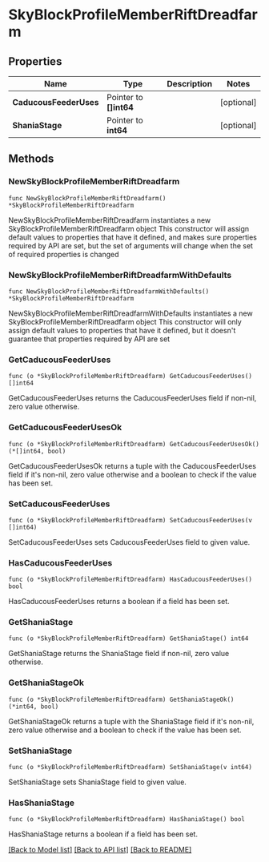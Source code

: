# SkyBlockProfileMemberRiftDreadfarm

## Properties

Name | Type | Description | Notes
------------ | ------------- | ------------- | -------------
**CaducousFeederUses** | Pointer to **[]int64** |  | [optional] 
**ShaniaStage** | Pointer to **int64** |  | [optional] 

## Methods

### NewSkyBlockProfileMemberRiftDreadfarm

`func NewSkyBlockProfileMemberRiftDreadfarm() *SkyBlockProfileMemberRiftDreadfarm`

NewSkyBlockProfileMemberRiftDreadfarm instantiates a new SkyBlockProfileMemberRiftDreadfarm object
This constructor will assign default values to properties that have it defined,
and makes sure properties required by API are set, but the set of arguments
will change when the set of required properties is changed

### NewSkyBlockProfileMemberRiftDreadfarmWithDefaults

`func NewSkyBlockProfileMemberRiftDreadfarmWithDefaults() *SkyBlockProfileMemberRiftDreadfarm`

NewSkyBlockProfileMemberRiftDreadfarmWithDefaults instantiates a new SkyBlockProfileMemberRiftDreadfarm object
This constructor will only assign default values to properties that have it defined,
but it doesn't guarantee that properties required by API are set

### GetCaducousFeederUses

`func (o *SkyBlockProfileMemberRiftDreadfarm) GetCaducousFeederUses() []int64`

GetCaducousFeederUses returns the CaducousFeederUses field if non-nil, zero value otherwise.

### GetCaducousFeederUsesOk

`func (o *SkyBlockProfileMemberRiftDreadfarm) GetCaducousFeederUsesOk() (*[]int64, bool)`

GetCaducousFeederUsesOk returns a tuple with the CaducousFeederUses field if it's non-nil, zero value otherwise
and a boolean to check if the value has been set.

### SetCaducousFeederUses

`func (o *SkyBlockProfileMemberRiftDreadfarm) SetCaducousFeederUses(v []int64)`

SetCaducousFeederUses sets CaducousFeederUses field to given value.

### HasCaducousFeederUses

`func (o *SkyBlockProfileMemberRiftDreadfarm) HasCaducousFeederUses() bool`

HasCaducousFeederUses returns a boolean if a field has been set.

### GetShaniaStage

`func (o *SkyBlockProfileMemberRiftDreadfarm) GetShaniaStage() int64`

GetShaniaStage returns the ShaniaStage field if non-nil, zero value otherwise.

### GetShaniaStageOk

`func (o *SkyBlockProfileMemberRiftDreadfarm) GetShaniaStageOk() (*int64, bool)`

GetShaniaStageOk returns a tuple with the ShaniaStage field if it's non-nil, zero value otherwise
and a boolean to check if the value has been set.

### SetShaniaStage

`func (o *SkyBlockProfileMemberRiftDreadfarm) SetShaniaStage(v int64)`

SetShaniaStage sets ShaniaStage field to given value.

### HasShaniaStage

`func (o *SkyBlockProfileMemberRiftDreadfarm) HasShaniaStage() bool`

HasShaniaStage returns a boolean if a field has been set.


[[Back to Model list]](../README.md#documentation-for-models) [[Back to API list]](../README.md#documentation-for-api-endpoints) [[Back to README]](../README.md)


